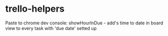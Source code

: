 trello-helpers
==============

Paste to chrome dev console:
showHourInDue - add's time to date in board view to every task with 'due date' setted up
